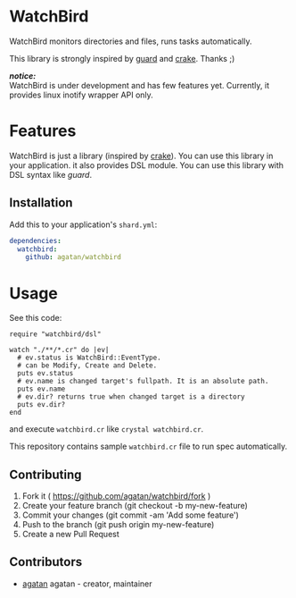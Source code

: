 # WatchBird

WatchBird monitors directories and files, runs tasks automatically.

This library is strongly inspired by [guard](https://github.com/guard/guard) and [crake](https://github.com/MakeNowJust/crake).
Thanks ;)

***notice:***  
WatchBird is under development and has few features yet.
Currently, it provides linux inotify wrapper API only.

# Features

WatchBird is just a library (inspired by [crake](https://github.com/MakeNowJust/crake)).
You can use this library in your application.
it also provides DSL module.
You can use this library with DSL syntax like *guard*.

## Installation

Add this to your application's `shard.yml`:

```yaml
dependencies:
  watchbird:
    github: agatan/watchbird
```

# Usage
See this code:

```crystal
require "watchbird/dsl"

watch "./**/*.cr" do |ev|
  # ev.status is WatchBird::EventType.
  # can be Modify, Create and Delete.
  puts ev.status
  # ev.name is changed target's fullpath. It is an absolute path.
  puts ev.name
  # ev.dir? returns true when changed target is a directory
  puts ev.dir?
end
```

and execute `watchbird.cr` like `crystal watchbird.cr`.

This repository contains sample `watchbird.cr` file to run spec automatically.

## Contributing

1. Fork it ( https://github.com/agatan/watchbird/fork )
2. Create your feature branch (git checkout -b my-new-feature)
3. Commit your changes (git commit -am 'Add some feature')
4. Push to the branch (git push origin my-new-feature)
5. Create a new Pull Request

## Contributors

- [agatan](https://github.com/agatan) agatan - creator, maintainer

